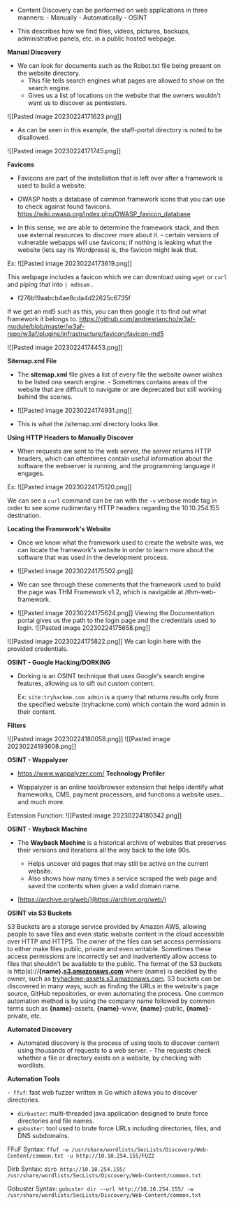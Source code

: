 
- Content Discovery can be performed on web applications in three manners:
		- Manually
		- Automatically
		- OSINT

- This describes how we find files, videos, pictures, backups, administrative panels, etc. in a public hosted webpage.

**Manual Discovery**

- We can look for documents such as the Robot.txt file being present on the website directory.
	- This file tells search engines what pages are allowed to show on the search engine.
	- Gives us a list of locations on the website that the owners wouldn't want us to discover as pentesters.

![[Pasted image 20230224171623.png]]
- As can be seen in this example, the staff-portal directory is noted to be disallowed.

![[Pasted image 20230224171745.png]]

**Favicons**

- Favicons are part of the installation that is left over after a framework is used to build a website.

- OWASP hosts a database of common framework icons that you can use to check against found favicons.
https://wiki.owasp.org/index.php/OWASP_favicon_database

- In this sense, we are able to determine the framework stack, and then use external resources to discover more about it.
		- certain versions of vulnerable webapps will use favicons; if nothing is leaking what the website (lets say its Wordpress) is, the favicon might leak that.

Ex: ![[Pasted image 20230224173619.png]]

This webpage includes a favicon which we can download using `wget` or `curl` and piping that into `| md5sum` .

- f276b19aabcb4ae8cda4d22625c6735f

If we get an md5 such as this, you can then google it to find out what framework it belongs to. 
https://github.com/andresriancho/w3af-module/blob/master/w3af-repo/w3af/plugins/infrastructure/favicon/favicon-md5

![[Pasted image 20230224174453.png]]

**Sitemap.xml File**

- The **sitemap.xml** file gives a list of every file the website owner wishes to be listed ona search engine.
		- Sometimes contains areas of the website that are difficult to navigate or are deprecated but still working behind the scenes.

- ![[Pasted image 20230224174931.png]]

- This is what the /sitemap.xml directory looks like.

**Using HTTP Headers to Manually Discover**

- When requests are sent to the web server, the server returns HTTP headers, which can oftentimes contain useful information about the software the webserver is running, and the programming language it engages.

Ex:
![[Pasted image 20230224175120.png]]

We can see a `curl` command can be ran with the `-v` verbose mode tag in order to see some rudimentary HTTP headers regarding the 10.10.254.155 destination.

**Locating the Framework's Website**

- Once we know what the framework used to create the website was, we can locate the framework's website in order to learn more about the software that was used in the development process.

- ![[Pasted image 20230224175502.png]]
- We can see through these comments that the framework used to build the page was THM Framework v1.2, which is navigable at /thm-web-framework.

- ![[Pasted image 20230224175624.png]]
Viewing the Documentation portal gives us the path to the login page and the credentials used to login.
![[Pasted image 20230224175658.png]]

![[Pasted image 20230224175822.png]]
We can login here with the provided credentials.


**OSINT - Google Hacking/DORKING**

- Dorking is an OSINT technique that uses Google's search engine features, allowing us to sift out custom content.

	Ex: `site:tryhackme.com admin` is a query that returns results only from the specified website (tryhackme.com) which contain the word admin in their content.

**Filters**

![[Pasted image 20230224180058.png]]
![[Pasted image 20230224193608.png]]

**OSINT - Wappalyzer**

- https://www.wappalyzer.com/  **Technology Profiler** 

- Wappalyzer is an online tool/browser extension that helps identify what frameworks, CMS, payment processors, and functions a website uses... and much more.

Extension Function: ![[Pasted image 20230224180342.png]]

**OSINT - Wayback Machine**

- The **Wayback Machine** is a historical archive of websites that preserves their versions and iterations all the way back to the late 90s. 
	- Helps uncover old pages that may still be active on the current website.
	- Also shows how many times a service scraped the web page and saved the contents when given a valid domain name.

- [https://archive.org/web/](https://archive.org/web/) 

**OSINT via S3 Buckets**

S3 Buckets are a storage service provided by Amazon AWS, allowing people to save files and even static website content in the cloud accessible over HTTP and HTTPS. The owner of the files can set access permissions to either make files public, private and even writable. Sometimes these access permissions are incorrectly set and inadvertently allow access to files that shouldn't be available to the public. The format of the S3 buckets is http(s)://**{name}.**[**s3.amazonaws.com**](http://s3.amazonaws.com/) where {name} is decided by the owner, such as [tryhackme-assets.s3.amazonaws.com](http://tryhackme-assets.s3.amazonaws.com/). S3 buckets can be discovered in many ways, such as finding the URLs in the website's page source, GitHub repositories, or even automating the process. One common automation method is by using the company name followed by common terms such as **{name}**-assets, **{name}**-www, **{name}**-public, **{name}**-private, etc.

**Automated Discovery**

- Automated discovery is the process of using tools to discover content using thousands of requests to a web server.
		- The requests check whether a file or directory exists on a website, by checking with wordlists.

**Automation Tools**

-` ffuf`: fast web fuzzer written in Go which allows you to discover directories.
- `dirbuster`: multi-threaded java application designed to brute force directories and file names.
- `gobuster`: tool used to brute force URLs including directories, files, and DNS subdomains.


FFuF Syntax:
`ffuf -w /usr/share/wordlists/SecLists/Discovery/Web-Content/common.txt -u http://10.10.254.155/FUZZ`

Dirb Syntax:
`dirb http://10.10.254.155/ /usr/share/wordlists/SecLists/Discovery/Web-Content/common.txt`

Gobuster Syntax:
`gobuster dir --url http://10.10.254.155/ -w /usr/share/wordlists/SecLists/Discovery/Web-Content/common.txt`